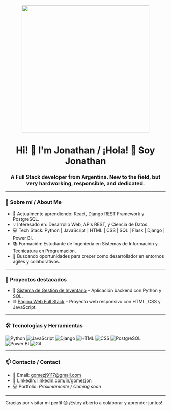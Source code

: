 <div id="header" align="center">
  <img src="https://media.giphy.com/media/gG6OcTSRWaSis/giphy.gif" width="400"/>
  <h1 align="center">Hi! 👋 I'm Jonathan / ¡Hola! 👋 Soy Jonathan</h1>
  <h3 align="center">A Full Stack developer from Argentina. New to the field, but very hardworking, responsible, and dedicated.</h3>
</div>

---

### 🚀 Sobre mí / About Me

- 🌱 Actualmente aprendiendo: React, Django REST Framework y PostgreSQL.
- 💡 Interesado en: Desarrollo Web, APIs REST, y Ciencia de Datos.
- 💻 Tech Stack: Python | JavaScript | HTML | CSS | SQL | Flask | Django | Power BI.
- 📚 Formación: Estudiante de Ingeniería en Sistemas de Información y Tecnicatura en Programación.
- 🤝 Buscando oportunidades para crecer como desarrollador en entornos ágiles y colaborativos.

---

### 🔨 Proyectos destacados

- 🛒 [Sistema de Gestión de Inventario](https://github.com/jhoongz/Inventario-Productos) – Aplicación backend con Python y SQL.
- 🌐 [Página Web Full Stack](https://github.com/jhoongz/TPO-Codo-a-Codo-Python) – Proyecto web responsivo con HTML, CSS y JavaScript.

---

### 🛠 Tecnologías y Herramientas

![Python](https://img.shields.io/badge/Python-3776AB?style=for-the-badge&logo=python&logoColor=white)
![JavaScript](https://img.shields.io/badge/JavaScript-F7DF1E?style=for-the-badge&logo=javascript&logoColor=black)
![Django](https://img.shields.io/badge/Django-092E20?style=for-the-badge&logo=django&logoColor=white)
![HTML](https://img.shields.io/badge/HTML5-E34F26?style=for-the-badge&logo=html5&logoColor=white)
![CSS](https://img.shields.io/badge/CSS3-1572B6?style=for-the-badge&logo=css3&logoColor=white)
![PostgreSQL](https://img.shields.io/badge/PostgreSQL-316192?style=for-the-badge&logo=postgresql&logoColor=white)
![Power BI](https://img.shields.io/badge/Power%20BI-F2C811?style=for-the-badge&logo=powerbi&logoColor=black)
![Git](https://img.shields.io/badge/Git-F05032?style=for-the-badge&logo=git&logoColor=white)

---

### 📫 Contacto / Contact

- 📧 Email: gomezj9117@gmail.com  
- 💼 LinkedIn: [linkedin.com/in/gomezjon](https://linkedin.com/in/gomezjon)  
- 💻 Portfolio: *Próximamente / Coming soon*

---

Gracias por visitar mi perfil 😊 ¡Estoy abierto a colaborar y aprender juntos!  
